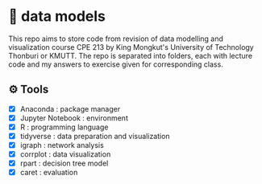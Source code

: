 # :memo: data models
This repo aims to store code from revision of data modelling and visualization course CPE 213 by King Mongkut's University of Technology Thonburi 
or KMUTT. The repo is separated into folders, each with lecture code and my answers to exercise given for corresponding class.
 
## :gear: Tools
- [x] Anaconda : package manager
- [x] Jupyter Notebook : environment
- [x] R : programming language
- [x] tidyverse : data preparation and visualization
- [x] igraph : network analysis
- [x] corrplot : data visualization
- [x] rpart : decision tree model
- [x] caret : evaluation
